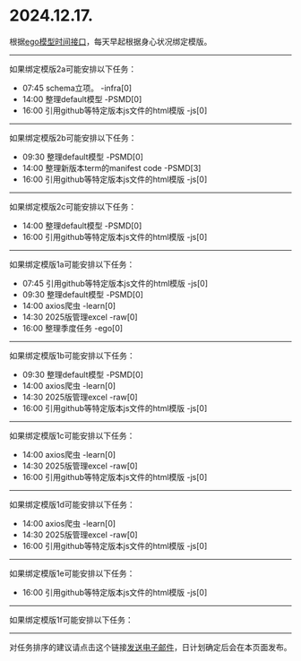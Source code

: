# 2024.12.17.

根据[ego模型时间接口](https://gitee.com/hyg/blog/blob/master/timeflow.md)，每天早起根据身心状况绑定模版。

---
如果绑定模版2a可能安排以下任务：

- 07:45	schema立项。 -infra[0]
- 14:00	整理default模型 -PSMD[0]
- 16:00	引用github等特定版本js文件的html模版 -js[0]

---
如果绑定模版2b可能安排以下任务：

- 09:30	整理default模型 -PSMD[0]
- 14:00	整理新版本term的manifest code -PSMD[3]
- 16:00	引用github等特定版本js文件的html模版 -js[0]

---
如果绑定模版2c可能安排以下任务：

- 14:00	整理default模型 -PSMD[0]
- 16:00	引用github等特定版本js文件的html模版 -js[0]

---
如果绑定模版1a可能安排以下任务：

- 07:45	引用github等特定版本js文件的html模版 -js[0]
- 09:30	整理default模型 -PSMD[0]
- 14:00	axios爬虫 -learn[0]
- 14:30	2025版管理excel -raw[0]
- 16:00	整理季度任务 -ego[0]

---
如果绑定模版1b可能安排以下任务：

- 09:30	整理default模型 -PSMD[0]
- 14:00	axios爬虫 -learn[0]
- 14:30	2025版管理excel -raw[0]
- 16:00	引用github等特定版本js文件的html模版 -js[0]

---
如果绑定模版1c可能安排以下任务：

- 14:00	axios爬虫 -learn[0]
- 14:30	2025版管理excel -raw[0]
- 16:00	引用github等特定版本js文件的html模版 -js[0]

---
如果绑定模版1d可能安排以下任务：

- 14:00	axios爬虫 -learn[0]
- 14:30	2025版管理excel -raw[0]
- 16:00	引用github等特定版本js文件的html模版 -js[0]

---
如果绑定模版1e可能安排以下任务：

- 16:00	引用github等特定版本js文件的html模版 -js[0]

---
如果绑定模版1f可能安排以下任务：


---
对任务排序的建议请点击这个链接<a href="mailto:huangyg@mars22.com?subject=关于2024.12.17.任务排序的建议&body=date: 2024.12.17.%0D%0Afile: ../../blog/release/time/d.20241217.md%0D%0A---请勿修改邮件主题及以上内容---%0D%0A">发送电子邮件</a>，日计划确定后会在本页面发布。